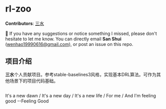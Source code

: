 # rl-zoo

**Contributors**: [三水](https://github.com/TaciturnMute)

:bell: If you have any suggestions or notice something I missed, please don't hesitate to let me know. You can directly email **San Shui** (wenhao19990616@gmail.com), or post an issue on this repo.


## 项目介绍

**三水**个人贡献项目。参考stable-baselines3风格，实现基本DRL算法。可作为其他场景下的项目代码基础。


## 
It's a new dawn / It's a new day / It's a new life / For me / And I'm feeling good  --Feeling Good
